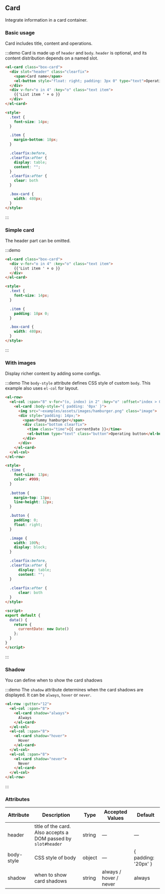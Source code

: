 <script>
  import dateUtil from 'main/utils/date'
  export default {
    data() {
      return {
        currentDate: dateUtil.format(new Date(), 'yyyy-MM-dd HH:mm')
      };
    }
  }
</script>

<style scoped>
  .text {
    font-size: 14px;
  }

  .time {
    font-size: 13px;
    color: #999;
  }

  .bottom {
    margin-top: 13px;
    line-height: 12px;
  }

  .item {
    margin-bottom: 18px;
  }

  .button {
    padding: 0;
    float: right;
  }

  .image {
    width: 100%;
    display: block;
  }

  .clearfix {
    @utils-clearfix;
  }

  .box-card {
    width: 480px;
  }
</style>
## Card
Integrate information in a card container.

### Basic usage

Card includes title, content and operations.

:::demo Card is made up of `header` and `body`. `header` is optional, and its content distribution depends on a named slot.
```html
<el-card class="box-card">
  <div slot="header" class="clearfix">
    <span>Card name</span>
    <el-button style="float: right; padding: 3px 0" type="text">Operation button</el-button>
  </div>
  <div v-for="o in 4" :key="o" class="text item">
    {{'List item ' + o }}
  </div>
</el-card>

<style>
  .text {
    font-size: 14px;
  }

  .item {
    margin-bottom: 18px;
  }

  .clearfix:before,
  .clearfix:after {
    display: table;
    content: "";
  }
  .clearfix:after {
    clear: both
  }

  .box-card {
    width: 480px;
  }
</style>
```
:::

### Simple card

The header part can be omitted.

:::demo
```html
<el-card class="box-card">
  <div v-for="o in 4" :key="o" class="text item">
    {{'List item ' + o }}
  </div>
</el-card>

<style>
  .text {
    font-size: 14px;
  }

  .item {
    padding: 18px 0;
  }

  .box-card {
    width: 480px;
  }
</style>
```
:::

### With images

Display richer content by adding some configs.

:::demo The `body-style` attribute defines CSS style of custom `body`. This example also uses `el-col` for layout.
```html
<el-row>
  <el-col :span="8" v-for="(o, index) in 2" :key="o" :offset="index > 0 ? 2 : 0">
    <el-card :body-style="{ padding: '0px' }">
      <img src="~examples/assets/images/hamburger.png" class="image">
      <div style="padding: 14px;">
        <span>Yummy hamburger</span>
        <div class="bottom clearfix">
          <time class="time">{{ currentDate }}</time>
          <el-button type="text" class="button">Operating button</el-button>
        </div>
      </div>
    </el-card>
  </el-col>
</el-row>

<style>
  .time {
    font-size: 13px;
    color: #999;
  }
  
  .bottom {
    margin-top: 13px;
    line-height: 12px;
  }

  .button {
    padding: 0;
    float: right;
  }

  .image {
    width: 100%;
    display: block;
  }

  .clearfix:before,
  .clearfix:after {
      display: table;
      content: "";
  }
  
  .clearfix:after {
      clear: both
  }
</style>

<script>
export default {
  data() {
    return {
      currentDate: new Date()
    };
  }
}
</script>
```
:::

### Shadow

You can define when to show the card shadows

:::demo The `shadow` attribute determines when the card shadows are displayed. It can be `always`, `hover` or `never`.
```html
<el-row :gutter="12">
  <el-col :span="8">
    <el-card shadow="always">
      Always
    </el-card>
  </el-col>
  <el-col :span="8">
    <el-card shadow="hover">
      Hover
    </el-card>
  </el-col>
  <el-col :span="8">
    <el-card shadow="never">
      Never
    </el-card>
  </el-col>
</el-row>
```
:::

### Attributes
| Attribute      | Description          | Type      | Accepted Values       | Default  |
|---------- |-------- |---------- |-------------  |-------- |
| header | title of the card. Also accepts a DOM passed by `slot#header` | string| — | — |
| body-style | CSS style of body | object| — | { padding: '20px' } |
| shadow | when to show card shadows | string | always / hover / never | always |
